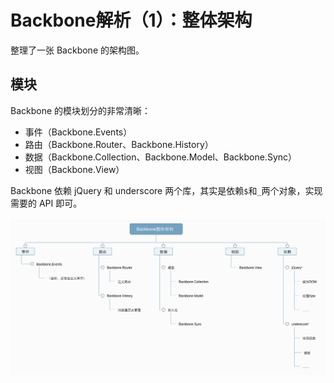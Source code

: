 # Backbone解析（1）：整体架构

整理了一张 Backbone 的架构图。

## 模块

Backbone 的模块划分的非常清晰：
- 事件（Backbone.Events）
- 路由（Backbone.Router、Backbone.History）
- 数据（Backbone.Collection、Backbone.Model、Backbone.Sync）
- 视图（Backbone.View）

Backbone 依赖 jQuery 和 underscore 两个库，其实是依赖`$`和`_`两个对象，实现需要的 API 即可。


![](../images/backbone.png)
